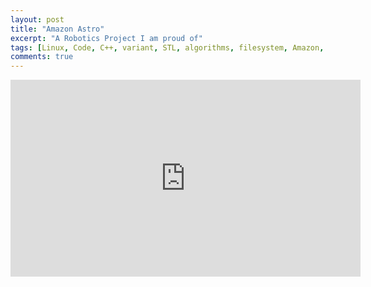 ```yaml
---
layout: post
title: "Amazon Astro"
excerpt: "A Robotics Project I am proud of"
tags: [Linux, Code, C++, variant, STL, algorithms, filesystem, Amazon, Robot, Astro]
comments: true
---
```

<iframe width="560" height="315" src="https://www.youtube.com/embed/sj1t3msy8dc" title="YouTube video player" frameborder="0" allow="accelerometer; autoplay; clipboard-write; encrypted-media; gyroscope; picture-in-picture" allowfullscreen></iframe>

